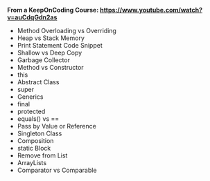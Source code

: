 **From a KeepOnCoding Course: https://www.youtube.com/watch?v=auCdqGdn2as**

- Method Overloading vs Overriding
- Heap vs Stack Memory
- Print Statement Code Snippet
- Shallow vs Deep Copy
- Garbage Collector
- Method vs Constructor
- this
- Abstract Class
- super
- Generics
- final
- protected
- equals() vs ==
- Pass by Value or Reference
- Singleton Class
- Composition
- static Block
- Remove from List
- ArrayLists
- Comparator vs Comparable
